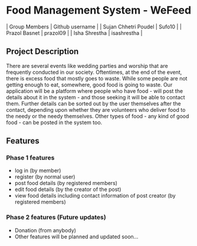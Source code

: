 # Food Management System - WeFeed

|  Group Members        |      Github username  |
|  Sujan Chhetri Poudel |         Sufo10        |
|  Prazol Basnet        |         prazol09      |
|  Isha Shrestha        |         isashrestha   |

## Project Description

There are several events like wedding parties and worship that are frequently conducted in our society. Oftentimes, at the end of the event, there is excess food that mostly goes to waste. While some people are not getting enough to eat, somewhere, good food is going to waste. Our application will be a platform where people who have food - will post the details about it in the system - and those seeking it will be able to contact them. Further details can be sorted out by the user themselves after the contact, depending upon whether they are volunteers who deliver food to the needy or the needy themselves. Other types of food - any kind of good food - can be posted in the system too.

## Features

### Phase 1 features

- log in (by member)
- register (by normal user)
- post food details (by registered members)
- edit food details (by the creator of the post)
- view food details including contact information of post creator (by registered members)

### Phase 2 features (Future updates)

- Donation (from anybody)
- Other features will be planned and updated soon...
